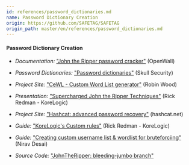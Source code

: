 ```yaml
---
id: references/password_dictionaries.md
name: Password Dictionary Creation
origin: https://github.com/SAFETAG/SAFETAG
origin_path: master/en/references/password_dictionaries.md
---
```


#### Password Dictionary Creation

   * *Documentation:* ["John the Ripper password cracker"](http://www.openwall.com/john/doc/) (OpenWall)

  * *Password Dictionaries:* ["Password dictionaries"](https://wiki.skullsecurity.org/Passwords) (Skull Security)

  * *Project Site:* ["CeWL - Custom Word List generator"](http://digi.ninja/projects/cewl.php) (Robin Wood)

  * *Presentation:* ["Supercharged John the Ripper Techniques"](https://www.owasp.org/images/a/af/2011-Supercharged-Slides-Redman-OWASP-Feb.pdf) (Rick Redman - KoreLogic)

  * *Project Site:* ["Hashcat: advanced password recovery"](http://hashcat.net/oclhashcat/) (hashcat.net)

  * *Guide:* ["KoreLogic's Custom rules"](http://contest-2010.korelogic.com/rules.html) (Rick Redman - KoreLogic)

  * *Guide:* ["Creating custom username list & wordlist for bruteforciing"](http://tipstrickshack.blogspot.com/2013/12/creating-custom-username-list-wordlist.html) (Nirav Desai)

  * *Source Code:* ["JohnTheRipper: bleeding-jumbo branch"](https://github.com/magnumripper/JohnTheRipper)


